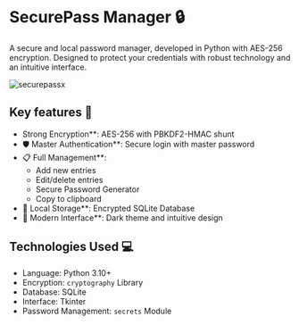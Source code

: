 # SecurePass Manager 🔒

A secure and local password manager, developed in Python with AES-256 encryption. Designed to protect your credentials with robust technology and an intuitive interface.

![securepassx](https://github.com/user-attachments/assets/a5534a3b-1724-454e-b044-f49e9212d2f3)

## Key features 🚀
- Strong Encryption**: AES-256 with PBKDF2-HMAC shunt
- 🛡️ Master Authentication**: Secure login with master password
- 📋 Full Management**:
  - Add new entries
  - Edit/delete entries
  - Secure Password Generator
  - Copy to clipboard
- 💾 Local Storage**: Encrypted SQLite Database
- 🎨 Modern Interface**: Dark theme and intuitive design

## Technologies Used 💻
- Language: Python 3.10+
- Encryption: `cryptography` Library
- Database: SQLite
- Interface: Tkinter
- Password Management: `secrets` Module
